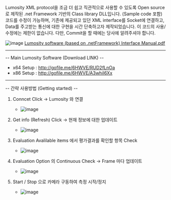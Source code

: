Lumosity XML protocol을 조금 더 쉽고 직관적으로 사용할 수 있도록 Open source로 제작된 .net Framework 기반의 Class library DLL입니다. (Sample code 포함) 코드를 수정이 가능하며, 기존에 제공되고 있던 XML interface를 Socket에 연결하고, Data를 주고받는 통신에 대한 구현을 시간 단축하고자 제작되었습니다. 이 코드의 사용/수정에는 제한이 없습니다. 다만, Commit을 할 때에는 당사에 알려주셔야 합니다.

![image](https://github.com/Shinhotek/LumositySWInterface/assets/157770885/de59d64f-7c72-4cbc-93bd-d83dc79e0fc2)
[Lumosity software (based on .netFramework) Interface Manual.pdf](https://github.com/Shinhotek/LumositySWInterface/files/14274322/Lumosity.software.based.on.netFramework.Interface.Manual.pdf)

   
   
 -------------------------------------------------------------------------------------------------------------
-- Main Lumosity Software (Download LINK) -- 
   - x64 Setup : http://gofile.me/6HWVE/RUD2fLnOa
   - x86 Setup : http://gofile.me/6HWVE/A3whil6Xx



   
   
   
-------------------------------------------------------------------------------------------------------------   
-- 간략 사용방법 (Getting started) -- 

1. Conncet Click -> Lumosity 와 연결
   - ![image](https://github.com/user-attachments/assets/e0135510-e1dc-4ccb-aa95-58bd57a05bd2)

2. Get info (Refresh) Click -> 현재 정보에 대한 업데이트
   -  ![image](https://github.com/user-attachments/assets/dfd8c0e4-4765-47d5-8058-6b96b36b2a28)

3. Evaluation Avalilable items 에서 평가결과를 확인할 항목 Check
   - ![image](https://github.com/user-attachments/assets/a9ab48fa-ff6c-4f34-87de-55ac47a3485f)

4. Evaluation Option 의 Continuous Check -> Frame 마다 업데이트
   - ![image](https://github.com/user-attachments/assets/4ad920d1-74fc-480f-ad3c-b6002b68ba3f)

5. Start / Stop 으로 카메라 구동하여 측정 시작/정지
   - ![image](https://github.com/user-attachments/assets/37756c9a-08be-472e-82b6-5827e70a3a72)
